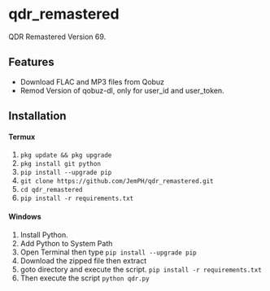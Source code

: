 # qdr_remastered
QDR Remastered Version 69.

## Features
* Download FLAC and MP3 files from Qobuz
* Remod Version of qobuz-dl, only for user_id and user_token.

## Installation
#### Termux

1. `pkg update && pkg upgrade`<br>
2. `pkg install git python`<br>
3. `pip install --upgrade pip`<br>
4. `git clone https://github.com/JemPH/qdr_remastered.git`<br>
5. `cd qdr_remastered`<br>
6. `pip install -r requirements.txt`<br>

#### Windows
1. Install Python.
2. Add Python to System Path
3. Open Terminal then type `pip install --upgrade pip`
4. Download the zipped file then extract
5. goto directory and execute the script. `pip install -r requirements.txt`
6. Then execute the script `python qdr.py`
